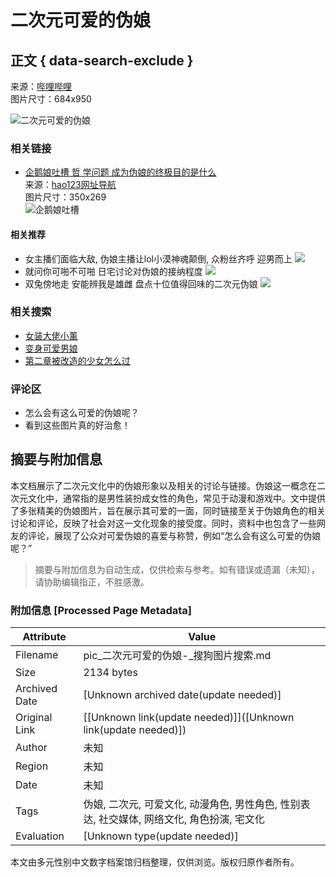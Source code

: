 # 二次元可爱的伪娘

## 正文 { data-search-exclude }


来源：[哔哩哔哩](https://www.bilibili.com/read/cv3099407)  
图片尺寸：684x950

![二次元可爱的伪娘](http://i0.hdslb.com/bfs/article/4f0dc007698c78ad6e45b227a0c93f69a5337638.jpg)

### 相关链接

- [企鹅娘吐槽 哲 学问题 成为伪娘的终极目的是什么](http://www.hao123.com/mid/14184460938561171382)  
  来源：[hao123网址导航](http://www.hao123.com/mid/14184460938561171382)  
  图片尺寸：350x269  
  ![企鹅娘吐槽](https://i02piccdn.sogoucdn.com/1a8cb50a242d4372)

#### 相关推荐

- 女主播们面临大敌, 伪娘主播让lol小漠神魂颠倒, 众粉丝齐呼 迎男而上 ![](https://i01piccdn.sogoucdn.com/4133b23049b0a8f9)
- 就问你可啪不可啪 日宅讨论对伪娘的接纳程度 ![](https://i04piccdn.sogoucdn.com/a5b7d69cf2e0d3a9)
- 双兔傍地走 安能辨我是雄雌 盘点十位值得回味的二次元伪娘 ![](https://i02piccdn.sogoucdn.com/51761ecf0bc653c9)

### 相关搜索

- [女装大佬小薰](https://m.sogou.com/web/searchList.jsp?pid=sogou-waps-a3fc34dce15cda93&keyword=%E5%A5%B3%E8%A3%85%E5%A4%A7%E4%BD%AC%E5%B0%8F%E8%96%B0)  
- [变身可爱男娘](https://m.sogou.com/web/searchList.jsp?pid=sogou-waps-a3fc34dce15cda93&keyword=%E5%8F%98%E8%BA%AB%E5%8F%AF%E7%88%B1%E7%94%B7%E5%A8%98)  
- [第二章被改造的少女怎么过](https://m.sogou.com/web/searchList.jsp?pid=sogou-waps-a3fc34dce15cda93&keyword=%E7%AC%AC%E4%B8%80%E7%AB%A0%E8%A2%AB%E6%94%B9%E9%80%A0%E7%9A%84%E5%B0%91%E5%A5%B3%E6%80%8E%E4%B9%88%E8%BF%87)

### 评论区

- 怎么会有这么可爱的伪娘呢？
- 看到这些图片真的好治愈！
<!-- tcd_original_link https://pic.sogou.com/pic/download.jsp?v=5&keyword=%E4%BA%8C%E6%AC%A1%E5%85%83%E5%8F%AF%E7%88%B1%E7%9A%84%E4%BC%AA%E5%A8%98&initQuery=%E4%BA%8C%E6%AC%A1%E5%85%83%E5%8F%AF%E7%88%B1%E7%9A%84%E4%BC%AA%E5%A8%98&category_kind=searchList_bigMode&mode=1&mood=0&tagQSign=&start=0&xml_len=48&dataSource=searchhub&groupIndex=7&g_index=1&id=5d9423c5c8bae1f1-3e65463640d07bc3-f1fda6f1d08f9fe3144106d36c1fa7b6&ssf=&group_docid=#!id=5d9423c5c8bae1f1-3e65463640d07bc3-f1fda6f1d08f9fe3144106d36c1fa7b6&index=8 -->


## 摘要与附加信息

<!-- tcd_abstract -->
本文档展示了二次元文化中的伪娘形象以及相关的讨论与链接。伪娘这一概念在二次元文化中，通常指的是男性装扮成女性的角色，常见于动漫和游戏中。文中提供了多张精美的伪娘图片，旨在展示其可爱的一面，同时链接至关于伪娘角色的相关讨论和评论，反映了社会对这一文化现象的接受度。同时，资料中也包含了一些网友的评论，展现了公众对可爱伪娘的喜爱与称赞，例如“怎么会有这么可爱的伪娘呢？”
<!-- tcd_abstract_end -->

> 摘要与附加信息为自动生成，仅供检索与参考。如有错误或遗漏（未知），请协助编辑指正，不胜感激。

### 附加信息 [Processed Page Metadata]

| Attribute       | Value                                  |
|-----------------|----------------------------------------|
| Filename        | pic_二次元可爱的伪娘-_搜狗图片搜索.md                             |
| Size            | 2134 bytes                           |
| Archived Date   | [Unknown archived date(update needed)]                             |
| Original Link   | [[Unknown link(update needed)]]([Unknown link(update needed)])                       |
| Author          | 未知                               |
| Region          | 未知                               |
| Date            | 未知                                 |
| Tags            | 伪娘, 二次元, 可爱文化, 动漫角色, 男性角色, 性别表达, 社交媒体, 网络文化, 角色扮演, 宅文化                                 |
| Evaluation            | [Unknown type(update needed)]                                 |
<!-- tcd_table_end -->

本文由多元性别中文数字档案馆归档整理，仅供浏览。版权归原作者所有。
